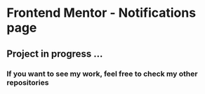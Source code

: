# Frontend Mentor - Notifications page

## Project in progress ...

### If you want to see my work, feel free to check my other repositories
